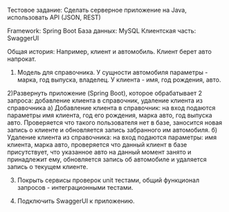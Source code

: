 Тестовое задание:
Сделать серверное приложение на Java, использовать API (JSON, REST)

Framework: Spring Boot
База данных: MySQL
Клиентская часть: SwaggerUI

Общая история: Например, клиент и автомобиль. Клиент берет авто напрокат.

1) Модель для справочника. 
 У сущности автомобиля параметры - марка, год выпуска, владелец.
 У клиента - имя, год рождения, авто.
 
2)Развернуть приложение (Spring Boot), которое обрабатывает 2 запроса: 
добавление клиента в справочник, удаление клиента из справочника
 а) Добавление клиента в справочник: на вход подаются параметры имя клиента, год его рождения, марка авто, год выпуска авто.
 Проверяется что такого пользователя нет в базе, заносится новая запись о клиенте и обновляется запись забранного им автомобиля.
 б) Удаление клиента из справочника: на вход подаются параметры: имя клиента, марка авто,
 проверяется что данный клиент в базе присутствует, что указанное авто на данный момент занято и принадлежит ему,
 обновляется запись об автомобиле и удаляется запись о текущем клиенте.
 
3) Покрыть сервисы проверок unit тестами, общий функционал запросов - интеграционными тестами.

4) Подключить SwaggerUI к приложению.
